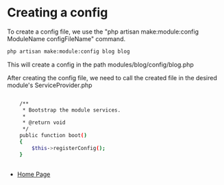 # Creating a config

To create a config file, we use the "php artisan make:module:config ModuleName configFileName" command.

``` bash
php artisan make:module:config blog blog
```

This will create a config in the path modules/blog/config/blog.php

After creating the config file, we need to call the created file in the desired module's ServiceProvider.php

``` bash

    /**
     * Bootstrap the module services.
     *
     * @return void
     */
    public function boot()
    {
        $this->registerConfig();
    }
    
```
- [Home Page](https://idel327.github.io/laravel-modular)